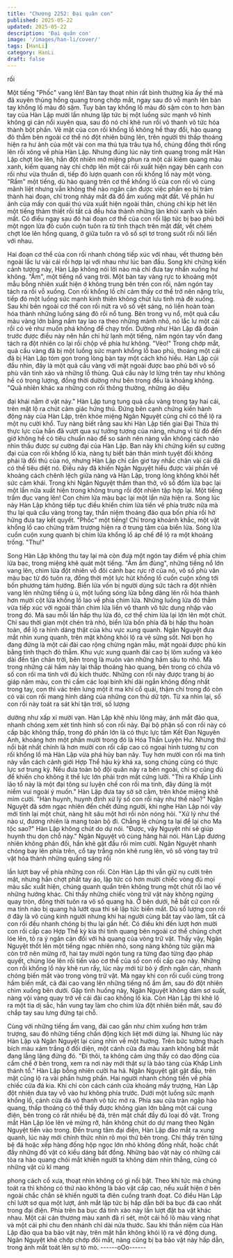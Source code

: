 ```yaml
---
title: "Chương 2252: Đại quân con"
published: 2025-05-22
updated: 2025-05-22
description: 'Đại quân con'
image: '/images/han-li/cover/'
tags: [HanLi]
category: HanLi
draft: false
---
```


rối

Một tiếng "Phốc" vang lên! Bàn tay thoạt nhìn rất bình thường kia
ấy thế mà đã xuyên thủng hồng quang trong chớp mắt, ngay sau
đó vỗ mạnh lên bàn tay khổng lồ màu đỏ sậm.
Tuy bàn tay khổng lồ màu đỏ sậm còn to hơn bàn tay của Hàn
Lập mười lần nhưng lập tức bị một luồng sức mạnh vô hình
không gì cản nổi xuyên qua, sau đó nó chỉ khẽ run rồi vô thanh vô
tức hóa thành bột phấn.
Vẻ mặt của con rối khổng lồ không hề thay đổi, hào quang đỏ
thẫm bên ngoài cơ thể nó đột nhiên bừng lên, trên người thì thấp
thoáng hiện ra hư ảnh của một vài con ma thú tựa trâu tựa hổ,
chúng đồng thời rống lên rồi xông về phía Hàn Lập.
Nhưng đúng lúc này tinh quang trong mắt Hàn Lập chợt lóe lên,
hắn đột nhiên mở miệng phun ra một cái kiếm quang màu xanh,
kiếm quang này chỉ chớp lên một cái rồi xuất hiện ngay bên cạnh
con rối như vừa thuấn di, tiếp đó lượn quanh con rối khổng lồ này
một vòng. "Rầm" một tiếng, dù hào quang trên cơ thể khổng lồ
của con rối vô cùng mãnh liệt nhưng vẫn không thể nào ngăn cản
được việc phần eo bị trảm thành hai đoạn, chỉ trong nháy mắt đã
đổ ầm xuống mặt đất.
Về phần hư ảnh của mấy con quái thú vừa xuất hiện ngoài thân,
chúng chỉ kịp hét lên một tiếng thảm thiết rồi tất cả đều hóa thành
những làn khói xanh và biến mất.
Có điều ngay sau đó hai đoạn cơ thể của con rối lập tức bị bao
phủ bởi một ngọn lửa đỏ cuồn cuộn tuôn ra từ tinh thạch trên mặt
đất, vết chém chợt lóe lên hồng quang, ở giữa tuôn ra vô số sợi
tơ trong suốt rồi nối liền với nhau.

Hai đoạn cơ thể của con rối nhanh chóng tiếp xúc với nhau, vết
thương bên ngoài lắc lư vài cái rồi hợp lại với nhau như lúc ban
đầu.
Song khi chứng kiến cảnh tượng này, Hàn Lập không nói lời nào
mà chỉ đưa tay nhấn xuống hư không.
"Ầm", một tiếng nổ vang trời.
Một bàn tay vàng rực to khoảng một mẫu bỗng nhiên xuất hiện ở
không trung bên trên con rối, năm ngón tay tách ra rồi vỗ xuống.
Con rối khổng lồ chỉ cảm thấy cơ thể trở nên nặng trĩu, tiếp đó
một luồng sức mạnh kinh thiên không chút lưu tình mà đè xuống.
Sau khi bên ngoài cơ thể con rối nứt ra vô số vệt sáng, nó liền
hoàn toàn hóa thành những luồng sáng đỏ rồi nổ tung.
Bên trong vụ nổ, một quả cầu màu vàng lớn bằng nắm tay lao ra
theo những mảnh nhỏ, nó lắc lư một cái rồi có vẻ như muốn phá
không để chạy trốn.
Dường như Hàn Lập đã đoán trước được điều này nên hắn chỉ
hừ lạnh một tiếng, năm ngón tay vốn đang tách ra đột nhiên co lại
rồi chộp về phía hư không.
"Vèo!"
Trong chớp mắt, quả cầu vàng đã bị một luồng sức mạnh khổng
lồ bao phủ, thoáng một cái đã bị Hàn Lập tóm gọn trong lòng bàn
tay một cách khó hiểu.
Hàn Lập cúi đầu nhìn, đây là một quả cầu vàng với mặt ngoài
được bao phủ bởi vô số phù văn tinh xảo và những lỗ thủng.
Quả cầu này lơ lửng trên tay như không hề có trọng lượng, đồng
thời dường như bên trong đều là khoảng không.
"Quả nhiên khác xa những con rối thông thường, những ảo diệu

đại khái nằm ở vật này." Hàn Lập tung tung quả cầu vàng trong
tay hai cái, trên mặt lộ ra chút cảm giác hứng thú.
Đứng bên cạnh chứng kiến hành động này của Hàn Lập, trên
khóe miệng Ngân Nguyệt cũng chỉ có thể lộ ra một nụ cười khổ.
Tuy nàng biết rằng sau khi Hàn Lập tiến giai Đại Thừa thì thực lực
của hắn đã vượt qua sự tưởng tượng của nàng, nhưng vì từ đó
đến giờ không hề có tiêu chuẩn nào để so sánh nên nàng vẫn
không cách nào nhìn thấu được sự cường đại của Hàn Lập.
Ban nãy khi chứng kiến sự cường đại của con rối khổng lồ kia,
nàng tự biết bản thân mình tuyệt đối không phải là đối thủ của nó,
nhưng Hàn Lập chỉ cần giơ tay nhấc chân vài cái đã có thể tiêu
diệt nó.
Điều này đã khiến Ngân Nguyệt hiểu được vài phần về khoảng
cách chênh lệch giữa nàng và Hàn Lập, trong lòng không khỏi hết
sức cảm khái.
Trong khi Ngân Nguyệt thầm than thở, vô số đốm lửa bạc lại một
lần nữa xuất hiện trong không trung rồi đột nhiên tập hợp lại.
Một tiếng trầm đục vang lên!
Con chim lửa màu bạc lại một lần nữa hiện ra.
Song lúc này Hàn Lập không tiếp tục điều khiển chim lửa tiến về
phía trước nữa mà thu lại quả cầu vàng trong tay, thần niệm
thoáng đảo qua bốn phía rồi hờ hững đưa tay kết quyết.
"Phốc" một tiếng!
Chỉ trong khoảnh khắc, một vật khổng lồ cao chừng trăm trượng
hiện ra ở trung tâm của biển lửa.
Sóng lửa cuồn cuộn xung quanh bị chim lửa khổng lồ áp chế để
lộ ra một khoảng trống.
"Thu!"

Song Hàn Lập không thu tay lại mà còn đưa một ngón tay điểm
về phía chim lửa bạc, trong miệng khẽ quát một tiếng.
"Ầm ầm đùng", những tiếng nổ lớn vang lên, chim lửa đột nhiên
vỗ đôi cánh bạc rực rỡ của nó, vô số phù văn màu bạc từ đó tuôn
ra, đồng thời một lực hút khổng lồ cuồn cuộn xông tới bốn
phương tám hướng.
Biển lửa vốn bị người dùng sức tách ra đột nhiên vang lên những
tiếng ù ù, một luồng sóng lửa bỗng dâng lên rồi hóa thành hơn
mười cột lửa khổng lồ lao về phía chim lửa.
Những luồng lửa đỏ thẫm vừa tiếp xúc với ngoài thân chim lửa
liền vô thanh vô tức dung nhập vào trong đó.
Mà sau mỗi lần hấp thụ lửa đỏ, cơ thể chim lửa lại lớn lên một
chút.
Chỉ sau thời gian một chén trà nhỏ, biển lửa bốn phía đã bị hấp
thu hoàn toàn, để lộ ra hình dáng thật của khu vực xung quanh.
Ngân Nguyệt đưa mắt nhìn xung quanh, trên mặt không khỏi lộ ra
vẻ sửng sốt.
Nơi bọn họ đang đứng là một cái đài cao rộng chừng ngàn mẫu,
mặt ngoài được phủ kín bằng tinh thạch đỏ thẫm.
Khu vực xung quanh đài cao bị lõm xuống và kéo dài đến tận
chân trời, bên trong là muôn vàn những hầm sâu to nhỏ.
Mà trong những cái hầm này lại thấp thoáng hào quang, bên
trong có chứa vô số con rối ma tinh với đủ kích thước.
Những con rối này được trang bị áo giáp năm màu, con thì cầm
các loại binh khí dài ngắn không đồng nhất trong tay, con thì vác
trên lưng một ít ma khí cổ quái, thậm chí trong đó còn có vài con
rối mang hình dáng của những con thú dữ tợn.
Từ xa nhìn lại, số con rối này toát ra sát khí tận trời, số lượng

dường như xấp xỉ mười vạn.
Hàn Lập khẽ nhíu lông mày, ánh mắt đảo qua, nhanh chóng xem
xét tình hình số con rối này.
Đại bộ phận số con rối này có cấp bậc không thấp, trong đó phần
lớn là có thực lực tầm Kết Đan Nguyên Anh, khoảng hơn một
phần mười trong đó là Hóa Thần Luyện Hư.
Nhưng thứ nổi bật nhất chính là hơn mười con rối cấp cao có
ngoại hình tương tự con rối khổng lồ mà Hàn Lập vừa phá hủy
ban nãy.
Tuy hơn mười con rối ma tinh này vẫn cách cảnh giới Hợp Thể
hậu kỳ khá xa, song chúng cũng có thực lực sơ trung kỳ.
Nếu đưa toàn bộ đội quân này ra bên ngoài, chỉ sợ cũng đủ để
khiến cho không ít thế lực lớn phải trợn mắt cứng lưỡi.
"Thì ra Khấp Linh lão tổ này là một đại tông sư luyện chế con rối
ma tinh, đây đúng là một niềm vui ngoài ý muốn." Hàn Lập đưa
tay sờ sờ cằm, trên khóe miệng khẽ mỉm cười.
"Hàn huynh, huynh định xử lý số con rối này như thế nào?" Ngân
Nguyệt đã sớm ngạc nhiên đến chết đứng người, khi nghe Hàn
Lập nói vậy mới tỉnh lại một chút, nàng hít sâu một hơi rồi nôn
nóng hỏi.
"Xử lý như thế nào ư, đương nhiên là mang toàn bộ đi. Chẳng lẽ
chúng ta lại để lại cho Ma tộc sao?" Hàn Lập không chút do dự
nói.
"Được, vậy Nguyệt nhi sẽ giúp huynh thu dọn chỗ này." Ngân
Nguyệt vô cùng hăng hái nói.
Hàn Lập đương nhiên không phản đối, hắn khẽ gật đầu rồi mỉm
cười.
Ngân Nguyệt nhanh chóng bay lên phía trên, cổ tay trắng nõn khẽ
rung lên, vô số vòng tay trữ vật hóa thành những quầng sáng rồi

lần lượt bay về phía những con rối.
Còn Hàn Lập thì vẫn giữ nụ cười trên mặt, nhưng hắn chợt phất
tay áo, lập tức có hơn mười chiếc vòng đủ mọi màu sắc xuất
hiện, chúng quanh quẩn trên không trung một chút rồi lao về
những hướng khác.
Chỉ thấy những chiếc vòng trữ vật này không ngừng quay tròn,
đồng thời tuôn ra vô số quang hà.
Ở bên dưới, hễ bất cứ con rối ma tinh nào bị quang hà lướt qua
thì sẽ lập tức biến mất.
Dù số lượng con rối ở đây là vô cùng kinh người nhưng khi hai
người cùng bắt tay vào làm, tất cả con rối đều nhanh chóng bị thu
lại gần hết.
Có điều khi đến lượt hơn mười con rối cấp cao Hợp Thể kỳ kia thì
tinh quang bên ngoài cơ thể chúng chợt lóe lên, tỏ ra ý ngăn cản
đối với hà quang của vòng trữ vật.
Thấy vậy, Ngân Nguyệt thốt lên một tiếng ngạc nhiên nhỏ, song
nàng không tức giận mà còn trở nên mừng rỡ, hai tay mười ngón
tung ra từng đạo từng đạo pháp quyết, chúng lóe lên rồi tiến vào
cơ thể của số con rối cấp cao này.
Những con rối khổng lồ này khẽ run rẩy, lúc này mới từ bỏ ý định
ngăn cản, nhanh chóng biến mất vào trong vòng trữ vật.
Mà ngay khi con rối cuối cùng trong hầm biến mất, cả đài cao
vang lên những tiếng nổ ầm ầm, sau đó đột nhiên chìm xuống
bên dưới.
Gặp tình huống này, Ngân Nguyệt không dám sơ suất, nàng vội
vàng quay trở về cái đài cao khổng lồ kia.
Còn Hàn Lập thì khẽ lộ ra một tia dị sắc, hắn vung tay làm cho
chim lửa đột nhiên biến mất, sau đó chắp tay sau lưng đứng tại
chỗ.

Cùng với những tiếng ầm vang, đài cao gần như chìm xuống hơn
trăm trượng, sau đó những tiếng chấn động kịch liệt mới dừng lại.
Nhưng lúc này Hàn Lập và Ngân Nguyệt lại cùng nhìn về một
hướng.
Trên bức tường thạch bích màu xám trắng ở đối diện, một cánh
cửa đá màu xanh không bắt mắt đang lẳng lặng đứng đó.
"Đi thôi, ta không cảm ứng thấy có dao động của cấm chế ở bên
trong, xem ra nơi này mới thật sự là bảo tàng của Khấp Linh
thánh tổ." Hàn Lập bỗng nhiên cười ha hả.
Ngân Nguyệt gật gật đầu, trên mặt cũng lộ ra vài phần hưng
phấn.
Hai người nhanh chóng tiến về phía chiếc cửa đá kia.
Khi chỉ còn cách cánh cửa khoảng mấy trượng, Hàn Lập đột
nhiên đưa tay vỗ vào hư không phía trước.
Dưới một luồng sức mạnh khổng lồ, cánh cửa đá vô thanh vô tức
mở ra.
Phía sau cửa tràn ngập hào quang, thấp thoáng có thể thấy được
không gian lớn bằng một cái cung điện, bên trong có rất nhiều bệ
đá, trên mặt chất đầy đủ loại đồ vật.
Trong mắt Hàn Lập lóe lên vẻ mừng rỡ, hắn không chút do dự
mang theo Ngân Nguyệt tiến vào trong.
Đến trung tâm đại điện, Hàn Lập đảo mắt ra xung quanh, lúc này
mới chính thức nhìn rõ mọi thứ bên trong.
Chỉ thấy trên từng bệ đá hoặc xếp hàng đống hộp ngọc lớn nhỏ
không đồng nhất, hoặc chất đầy những đồ vật có kiểu dáng bất
đồng.
Những bảo vật này có những cái tỏa ra hào quang chói mắt khiến
người ta không dám nhìn thẳng, cũng có những vật cũ kĩ mang

phong cách cổ xưa, thoạt nhìn không có gì nổi bật.
Theo khí tức mà chúng toát ra thì không có thứ nào không là bảo
vật cấp cao, nếu xuất hiện ở bên ngoài chắc chắn sẽ khiến người
ta điên cuồng tranh đoạt.
Có điều Hàn Lập chỉ lướt sơ qua một lượt, ánh mắt lập tức bị hấp
dẫn bởi ba bục đá cao nhất trong đại điện.
Phía trên ba bục đá tinh xảo này lần lượt đặt ba vật khác nhau.
Một cái cán thương màu xanh đã rỉ sét, một cái hồ lô màu vàng
nhạt và một cái phi chu đen nhánh chỉ dài nửa thước.
Sau khi thần niệm của Hàn Lập đảo qua ba bảo vật này, trên mặt
hắn không khỏi lộ ra vẻ động dung.
Ngân Nguyệt khẽ chớp chớp đôi mắt, nàng cũng bị ba bảo vật
này hấp dẫn, trong ánh mắt toát lên sự tò mò.
------oOo------
